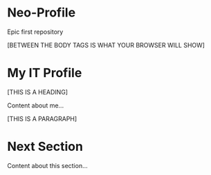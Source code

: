 # Neo-Profile
Epic first repository

<!DOCTYPE html>
<html>
<head>
<title>Assignment 1</title>
</head>
<body>
[BETWEEN THE BODY TAGS IS WHAT YOUR BROWSER WILL SHOW]
<h1>My IT Profile</h1> [THIS IS A HEADING]
<p>Content about me...</p> [THIS IS A PARAGRAPH]
<h1>Next Section</h1>
<p>Content about this section...</p>
</body>
</html>

